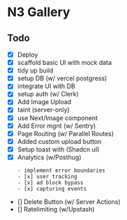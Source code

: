 # N3 Gallery

## Todo

- [x] Deploy
- [x] scaffold basic UI with mock data
- [x] tidy up build
- [x] setup DB (w/ vercel postgress)
- [x] integrate UI with DB
- [x] setup auth (w/ Clerk)
- [x] Add Image Upload
- [x] taint (server-only)
- [x] use Next/Image component
- [x] Add Error mgnt (w/ Sentry)
- [x] Page Routing (w/ Parallel Routes)
- [x] Added custom upload button
- [x] Setup toast with (Shadcn uI)
- [x] Analytics (w/Posthug)
  <!-- Posthug seems to be giving off error when working with clerk (VPN has nothing to do with it.) -->
      - implement error boundaries
      - [x] user tracking
      - [x] ad block bypass
      - [x] capturing events
- [] Delete Button (w/ Server Actions)
- [] Ratelimiting (w/Upstash)
